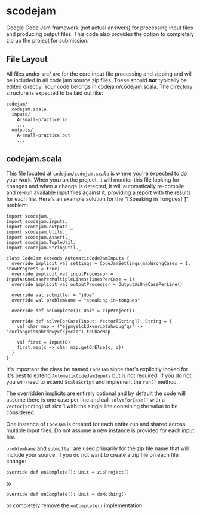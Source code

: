 scodejam
========

Google Code Jam framework (not actual answers) for processing input files and producing output files. This code also provides the option to completely zip up the project for submission.

File Layout
-----------
All files under src/ are for the core input file processing and zipping and will be included in all code jam source zip files. These should ***not*** typically be edited directly. Your code belongs in codejam/codejam.scala. The directory structure is expected to be laid out like:

    codejam/ 
      codejam.scala
      inputs/ 
        A-small-practice.in
        ...
      outputs/
        A-small-practice.out
        ...

codejam.scala
-------------
This file located at `codejam/codejam.scala` is where you're expected to do your work. When you run the project, it will monitor this file looking for changes and when a change is detected, it will automatically re-compile and re-run available input files against it, providing a report with the results for each file. Here's an example solution for the "[Speaking in Tongues] [1]" problem:

    import scodejam._
    import scodejam.inputs._
    import scodejam.outputs._
    import scodejam.Utils._
    import scodejam.Assert._
    import scodejam.TupleUtil._
    import scodejam.StringUtil._
    
    class CodeJam extends AutomaticCodeJamInputs {
      override implicit val settings = CodeJamSettings(maxWrongCases = 1, showProgress = true)
      override implicit val inputProcessor = InputAsOneCasePerMultipleLines(linesPerCase = 1)
      override implicit val outputProcessor = OutputAsOneCasePerLine()

      override val submitter = "jdoe"    
      override val problemName = "speaking-in-tongues"
    
      override def onComplete(): Unit = zipProject()
    
      override def solveForCase(input: Vector[String]): String = {
        val char_map = ("ejpmyslckdxvnribtahwougfqz" -> "ourlangeismpbtdhwyxfkjvczq").toCharMap
    
        val first = input(0)
        first.map(c => char_map.getOrElse(c, c))
      }
    }

It's important the class be named `CodeJam` since that's explicitly looked for. It's best to extend `AutomaticCodeJamInputs` but is not required. If you do not, you will need to extend `ScalaScript` and implement the `run()` method.

The overridden implicits are entirely optional and by default the code will assume there is one case per line and call `solveForCase()` with a `Vector[String]` of size 1 with the single line containing the value to be considered.

One instance of `CodeJam` is created for each entire run and shared across multiple input files. Do not assume a new instance is provided for each input file.

`problemName` and `submitter` are used primarily for the zip file name that will include your source. If you do not want to create a zip file on each file, change:

    override def onComplete(): Unit = zipProject()

to

    override def onComplete(): Unit = doNothing()

or completely remove the `onComplete()` implementation.

  [1]: https://code.google.com/codejam/contest/1460488/dashboard


